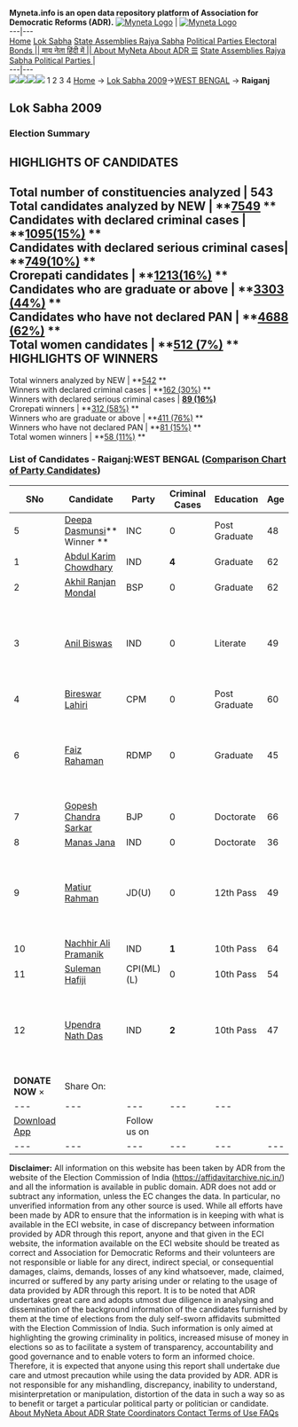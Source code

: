 **Myneta.info is an open data repository platform of Association for Democratic Reforms (ADR).**
[![Myneta Logo](https://www.myneta.info/lib/img/myneta-logo.png)](https://www.myneta.info/) | [![Myneta Logo](https://www.myneta.info/lib/img/adr-logo.png)](https://adrindia.org)  
---|---  
[Home](https://www.myneta.info/) [Lok Sabha](https://www.myneta.info/#ls "Lok Sabha") [ State Assemblies ](https://www.myneta.info/#sa "State Assemblies") [Rajya Sabha](https://www.myneta.info/#rs "Rajya Sabha") [Political Parties ](https://www.myneta.info/party "Political Parties") [ Electoral Bonds ](https://www.myneta.info/electoral_bonds "Electoral Bonds") [ || माय नेता हिंदी में || ](https://translate.google.co.in/translate?prev=hp&hl=en&js=y&u=www.myneta.info&sl=en&tl=hi&history_state0=) [ About MyNeta ](https://adrindia.org/content/about-myneta) [ About ADR ](https://adrindia.org/about-adr/who-we-are) [☰](javascript:void\(0\))
[ State Assemblies ](https://www.myneta.info/#sa "State Assemblies") [ Rajya Sabha ](https://www.myneta.info/#rs "Rajya Sabha") [ Political Parties ](https://www.myneta.info/party "Political Parties")
|   
---|---  
![](https://www.myneta.info/lib/img/banner/banner-1.png)![](https://www.myneta.info/lib/img/banner/banner-2.png)![](https://www.myneta.info/lib/img/banner/banner-3.png)![](https://www.myneta.info/lib/img/banner/banner-4.png)
1  2  3  4 
[Home](https://www.myneta.info/) → [Lok Sabha 2009](https://www.myneta.info/ls2009/)→[WEST BENGAL](https://www.myneta.info/ls2009/index.php?action=show_constituencies&state_id=25) → **Raiganj**
### 
## Lok Sabha 2009
###  Election Summary 
HIGHLIGHTS OF CANDIDATES  
---  
Total number of constituencies analyzed |  543   
Total candidates analyzed by NEW | **[7549](https://www.myneta.info/ls2009/index.php?action=summary&subAction=candidates_analyzed&sort=candidate#summary) **  
Candidates with declared criminal cases | **[1095(15%)](https://www.myneta.info/ls2009/index.php?action=summary&subAction=crime&sort=candidate#summary) **  
Candidates with declared serious criminal cases| **[749(10%)](https://www.myneta.info/ls2009/index.php?action=summary&subAction=serious_crime&sort=candidate#summary) **  
Crorepati candidates | **[1213(16%)](https://www.myneta.info/ls2009/index.php?action=summary&subAction=crorepati&sort=candidate#summary) **  
Candidates who are graduate or above | **[3303 (44%)](https://www.myneta.info/ls2009/index.php?action=summary&subAction=education&sort=candidate#summary) **  
Candidates who have not declared PAN | **[4688 (62%)](https://www.myneta.info/ls2009/index.php?action=summary&subAction=without_pan&sort=candidate#summary) **  
Total women candidates | **[512 (7%)](https://www.myneta.info/ls2009/index.php?action=summary&subAction=women_candidate&sort=candidate#summary) **  
HIGHLIGHTS OF WINNERS  
---  
Total winners analyzed by NEW | **[542](https://www.myneta.info/ls2009/index.php?action=summary&subAction=winner_analyzed&sort=candidate#summary) **  
Winners with declared criminal cases | **[162 (30%)](https://www.myneta.info/ls2009/index.php?action=summary&subAction=winner_crime&sort=candidate#summary) **  
Winners with declared serious criminal cases | **[89 (16%)](https://www.myneta.info/ls2009/index.php?action=summary&subAction=winner_serious_crime&sort=candidate#summary)**  
Crorepati winners | **[312 (58%)](https://www.myneta.info/ls2009/index.php?action=summary&subAction=winner_crorepati&sort=candidate#summary) **  
Winners who are graduate or above | **[411 (76%)](https://www.myneta.info/ls2009/index.php?action=summary&subAction=winner_education&sort=candidate#summary) **  
Winners who have not declared PAN | **[81 (15%)](https://www.myneta.info/ls2009/index.php?action=summary&subAction=winner_without_pan&sort=candidate#summary) **  
Total women winners | **[58 (11%)](https://www.myneta.info/ls2009/index.php?action=summary&subAction=winner_women&sort=candidate#summary) **  
### List of Candidates - Raiganj:WEST BENGAL ([Comparison Chart of Party Candidates](https://www.myneta.info/ls2009/comparisonchart.php?constituency_id=361))
SNo | Candidate| Party| Criminal Cases| Education| Age| Total Assets| Liabilities  
---|---|---|---|---|---|---|---  
5  | [Deepa Dasmunsi](https://www.myneta.info/ls2009/candidate.php?candidate_id=6086)** Winner ** | INC | 0 | Post Graduate| 48 | Rs 1,25,14,145 ~ 1 Crore+ | Rs 0 ~   
1  | [Abdul Karim Chowdhary](https://www.myneta.info/ls2009/candidate.php?candidate_id=5931) | IND | **4** | Graduate| 62 | Rs 1,43,07,000 ~ 1 Crore+ | Rs 5,81,400 ~ 5 Lacs+  
2  | [Akhil Ranjan Mondal](https://www.myneta.info/ls2009/candidate.php?candidate_id=4800) | BSP | 0 | Graduate| 62 | Rs 77,50,000 ~ 77 Lacs+ | Rs 0 ~   
3  | [Anil Biswas](https://www.myneta.info/ls2009/candidate.php?candidate_id=4801) | IND | 0 | Literate| 49 | ![](https://myneta.info/image_v2.php?myneta_folder=ls2009&candidate_id=4801&col=ta) | ![](https://myneta.info/image_v2.php?myneta_folder=ls2009&candidate_id=4801&col=lia)  
4  | [Bireswar Lahiri](https://www.myneta.info/ls2009/candidate.php?candidate_id=4802) | CPM | 0 | Post Graduate| 60 | Rs 22,94,140 ~ 22 Lacs+ | Rs 0 ~   
6  | [Faiz Rahaman](https://www.myneta.info/ls2009/candidate.php?candidate_id=4803) | RDMP | 0 | Graduate| 45 | ![](https://myneta.info/image_v2.php?myneta_folder=ls2009&candidate_id=4803&col=ta) | ![](https://myneta.info/image_v2.php?myneta_folder=ls2009&candidate_id=4803&col=lia)  
7  | [Gopesh Chandra Sarkar](https://www.myneta.info/ls2009/candidate.php?candidate_id=4804) | BJP | 0 | Doctorate| 66 | Rs 36,23,491 ~ 36 Lacs+ | Rs 40,381 ~ 40 Thou+  
8  | [Manas Jana](https://www.myneta.info/ls2009/candidate.php?candidate_id=4805) | IND | 0 | Doctorate| 36 | Rs 10,90,308 ~ 10 Lacs+ | Rs 8,50,000 ~ 8 Lacs+  
9  | [Matiur Rahman](https://www.myneta.info/ls2009/candidate.php?candidate_id=4806) | JD(U) | 0 | 12th Pass| 49 | ![](https://myneta.info/image_v2.php?myneta_folder=ls2009&candidate_id=4806&col=ta) | ![](https://myneta.info/image_v2.php?myneta_folder=ls2009&candidate_id=4806&col=lia)  
10  | [Nachhir Ali Pramanik](https://www.myneta.info/ls2009/candidate.php?candidate_id=6087) | IND | **1** | 10th Pass| 64 | Rs 11,84,000 ~ 11 Lacs+ | Rs 0 ~   
11  | [Suleman Hafiji](https://www.myneta.info/ls2009/candidate.php?candidate_id=4807) | CPI(ML)(L) | 0 | 10th Pass| 54 | Rs 2,01,500 ~ 2 Lacs+ | Rs 0 ~   
12  | [Upendra Nath Das](https://www.myneta.info/ls2009/candidate.php?candidate_id=4808) | IND | **2** | 10th Pass| 47 | ![](https://myneta.info/image_v2.php?myneta_folder=ls2009&candidate_id=4808&col=ta) | ![](https://myneta.info/image_v2.php?myneta_folder=ls2009&candidate_id=4808&col=lia)  
|  **DONATE NOW** × |  Share On:  | [](https://api.whatsapp.com/send?text=https%3A%2F%2Fmyneta.info%2Fpunjab2022%2Findex.php%3Faction%3Dshow_constituencies%26state_id%3D19) | [](https://www.facebook.com/sharer/sharer.php?u=https%3A%2F%2Fmyneta.info%2Fpunjab2022%2Findex.php%3Faction%3Dshow_constituencies%26state_id%3D19) | [](https://twitter.com/share?url=https%3A%2F%2Fmyneta.info%2Fpunjab2022%2Findex.php%3Faction%3Dshow_constituencies%26state_id%3D19)  
---|---|---|---|---  
| [ Download App ](https://play.google.com/store/apps/details?id=com.webrosoft.myneta1&pcampaignid=pcampaignidMKT-Other-global-all-co-prtnr-py-PartBadge-Mar2515-1) | [](https://play.google.com/store/apps/details?id=com.webrosoft.myneta1&pcampaignid=pcampaignidMKT-Other-global-all-co-prtnr-py-PartBadge-Mar2515-1) |  Follow us on  | [](https://www.facebook.com/adrindia.org/) | [](https://twitter.com/adrspeaks) | [](https://groups.google.com/g/national-election-watch?hl=en&pli=1) | [](https://www.instagram.com/adrspeaks/) | [](https://www.youtube.com/user/adrspeaks) | [](https://sharechat.com/profile/adrspeaks)  
---|---|---|---|---|---|---|---|---  
**Disclaimer:** All information on this website has been taken by ADR from the website of the Election Commission of India (https://affidavitarchive.nic.in/) and all the information is available in public domain. ADR does not add or subtract any information, unless the EC changes the data. In particular, no unverified information from any other source is used. While all efforts have been made by ADR to ensure that the information is in keeping with what is available in the ECI website, in case of discrepancy between information provided by ADR through this report, anyone and that given in the ECI website, the information available on the ECI website should be treated as correct and Association for Democratic Reforms and their volunteers are not responsible or liable for any direct, indirect special, or consequential damages, claims, demands, losses of any kind whatsoever, made, claimed, incurred or suffered by any party arising under or relating to the usage of data provided by ADR through this report. It is to be noted that ADR undertakes great care and adopts utmost due diligence in analysing and dissemination of the background information of the candidates furnished by them at the time of elections from the duly self-sworn affidavits submitted with the Election Commission of India. Such information is only aimed at highlighting the growing criminality in politics, increased misuse of money in elections so as to facilitate a system of transparency, accountability and good governance and to enable voters to form an informed choice. Therefore, it is expected that anyone using this report shall undertake due care and utmost precaution while using the data provided by ADR. ADR is not responsible for any mishandling, discrepancy, inability to understand, misinterpretation or manipulation, distortion of the data in such a way so as to benefit or target a particular political party or politician or candidate. 
[ About MyNeta ](https://adrindia.org/content/about-myneta) [ About ADR ](https://adrindia.org/about-adr/who-we-are) [ State Coordinators ](https://adrindia.org/about-adr/state-coordinators) [ Contact ](https://adrindia.org/contact-us) [ Terms of Use ](https://adrindia.org/content/adr-terms-use) [ FAQs ](https://adrindia.org/content/faqs)
